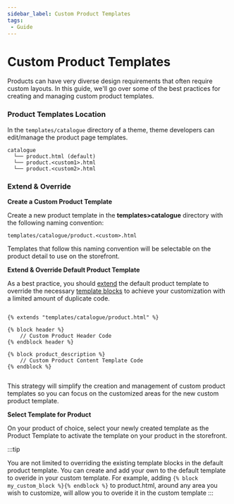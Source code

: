 ```yaml
---
sidebar_label: Custom Product Templates
tags:
 - Guide
---
```

# Custom Product Templates

Products can have very diverse design requirements that often require custom layouts. In this guide, we'll go over some of the best practices for creating and managing custom product templates.

### Product Templates Location

In the `templates/catalogue` directory of a theme, theme developers can edit/manage the product page templates.

```title="Product Templates Location"
catalogue
  └── product.html (default)
  └── product.<custom1>.html
  └── product.<custom2>.html
```

### Extend & Override

**Create a Custom Product Template**

Create a new product template in the **templates>catalogue** directory with the following naming convention:

```title="Custom Product Template Naming"
templates/catalogue/product.<custom>.html
```

Templates that follow this naming convention will be selectable on the product detail to use on the storefront.


**Extend & Override Default Product Template**

As a best practice, you should [extend](/docs/storefront/themes/templates/tags.md#extends-block) the default product template to override the necessary [template blocks](/docs/storefront/themes/templates/tags.md#extends-block) to achieve your customization with a limited amount of duplicate code.


```django title="Example Custom Product Template"

{% extends "templates/catalogue/product.html" %}

{% block header %}
    // Custom Product Header Code
{% endblock header %}

{% block product_description %}
    // Custom Product Content Template Code
{% endblock %}


```

This strategy will simplify the creation and management of custom product templates so you can focus on the customized areas for the new custom product template.


**Select Template for Product**

On your product of choice, select your newly created template as the Product Template to activate the template on your product in the storefront.


:::tip

You are not limited to overriding the existing template blocks in the default product template. You can create and add your own to the default template to overide in your custom template. For example, adding `{% block my_custom_block %}{% endblock %}` to product.html, around any area you wish to customize, will allow you to overide it in the custom template
:::
